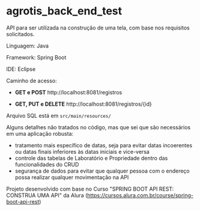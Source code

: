 # agrotis_back_end_test
API para ser utilizada na construção de uma tela, com base nos requisitos solicitados.

Linguagem: Java

Framework: Spring Boot

IDE: Eclipse

Caminho de acesso:
* **GET e POST**
http://localhost:8081/registros

* **GET, PUT e DELETE**
http://localhost:8081/registros/{id}


Arquivo SQL está em ```src/main/resources/```

Alguns detalhes não tratados no código, mas que sei que são necessários em uma aplicação robusta:

* tratamento mais específico de datas, seja para evitar datas incoerentes ou datas finais inferiores às datas iniciais e vice-versa
* controle das tabelas de Laboratório e Propriedade dentro das funcionalidades do CRUD
* segurança de dados para evitar que qualquer pessoa com o endereço possa realizar qualquer movimentação na API


Projeto desenvolvido com base no Curso "SPRING BOOT API REST: CONSTRUA UMA API" da Alura (https://cursos.alura.com.br/course/spring-boot-api-rest)
